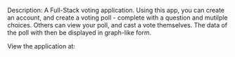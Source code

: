 Description: A Full-Stack voting application.  Using this app, you can create an account, and create a voting poll - complete with a question and mutilple choices.  Others can view your poll, and cast a vote themselves.  The data of the poll with then be displayed in graph-like form.  

View the application at: 
